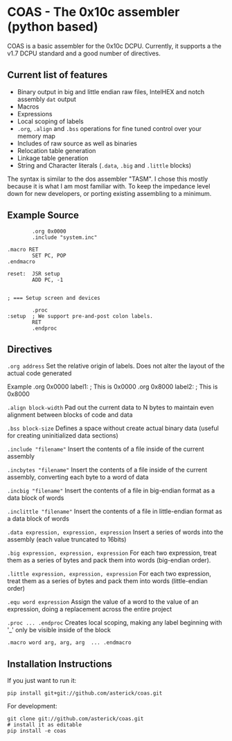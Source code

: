 COAS - The 0x10c assembler (python based)
=========================================

COAS is a basic assembler for the 0x10c DCPU.  Currently, it supports a the v1.7 DCPU standard
and a good number of directives.

Current list of features
------------------------

* Binary output in big and little endian raw files, IntelHEX and notch assembly `dat` output
* Macros
* Expressions
* Local scoping of labels
* `.org`, `.align` and `.bss` operations for fine tuned control over your memory map
* Includes of raw source as well as binaries
* Relocation table generation
* Linkage table generation
* String and Character literals (`.data`, `.big` and `.little` blocks)

The syntax is similar to the dos assembler "TASM".  I chose this mostly because it is what I
am most familiar with.  To keep the impedance level down for new developers, or porting existing
assembling to a minimum.

Example Source
--------------

            .org 0x0000
            .include "system.inc"

    .macro RET
            SET PC, POP
    .endmacro

    reset:  JSR setup
            ADD PC, -1

    
    ; === Setup screen and devices

            .proc
    :setup  ; We support pre-and-post colon labels.
            RET
            .endproc

Directives
----------

`.org address`
Set the relative origin of labels.  Does not alter the layout of the actual code generated

Example
    .org 0x0000
    label1: ; This is 0x0000
    .org 0x8000
    label2: ; This is 0x8000


`.align block-width`
Pad out the current data to N bytes to maintain even alignment between blocks of code and data

`.bss block-size`
Defines a space without create actual binary data (useful for creating uninitialized data sections)

`.include "filename"`
Insert the contents of a file inside of the current assembly

`.incbytes "filename"`
Insert the contents of a file inside of the current assembly, converting each byte to a word of data

`.incbig "filename"`
Insert the contents of a file in big-endian format as a data block of words

`.inclittle "filename"`
Insert the contents of a file in little-endian format as a data block of words

`.data expression, expression, expression`
Insert a series of words into the assembly (each value truncated to 16bits)

`.big expression, expression, expression`
For each two expression, treat them as a series of bytes and pack them into words (big-endian order).

`.little expression, expression, expression`
For each two expression, treat them as a series of bytes and pack them into words (little-endian order)

`.equ word expression`
Assign the value of a word to the value of an expression, doing a replacement across the entire project

`.proc ... .endproc`
Creates local scoping, making any label beginning with '_' only be visible inside of the block

`.macro word arg, arg, arg  ... .endmacro`


Installation Instructions
-------------------------

If you just want to run it:

````
pip install git+git://github.com/asterick/coas.git
````

For development:

````
git clone git://github.com/asterick/coas.git
# install it as editable
pip install -e coas
````
